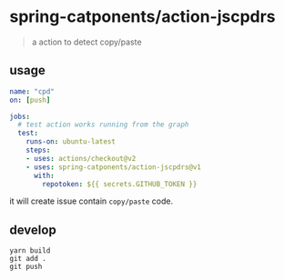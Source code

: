 # spring-catponents/action-jscpdrs
> a action to detect copy/paste

## usage

```yaml
name: "cpd"
on: [push]

jobs:
  # test action works running from the graph
  test:
    runs-on: ubuntu-latest
    steps:
    - uses: actions/checkout@v2
    - uses: spring-catponents/action-jscpdrs@v1
      with:
        repotoken: ${{ secrets.GITHUB_TOKEN }}
```

it will create issue contain `copy/paste` code.

## develop


```console
yarn build
git add .
git push
```